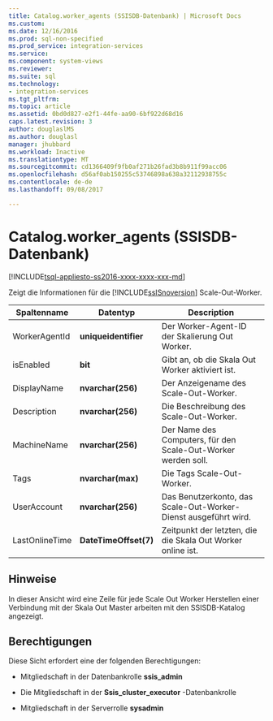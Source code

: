 ```yaml
---
title: Catalog.worker_agents (SSISDB-Datenbank) | Microsoft Docs
ms.custom: 
ms.date: 12/16/2016
ms.prod: sql-non-specified
ms.prod_service: integration-services
ms.service: 
ms.component: system-views
ms.reviewer: 
ms.suite: sql
ms.technology:
- integration-services
ms.tgt_pltfrm: 
ms.topic: article
ms.assetid: 0bd0d827-e2f1-44fe-aa90-6bf922d68d16
caps.latest.revision: 3
author: douglaslMS
ms.author: douglasl
manager: jhubbard
ms.workload: Inactive
ms.translationtype: MT
ms.sourcegitcommit: cd1366409f9fb0af271b26fad3b8b911f99acc06
ms.openlocfilehash: d56af0ab150255c53746898a638a32112938755c
ms.contentlocale: de-de
ms.lasthandoff: 09/08/2017

---
```

# <a name="catalogworkeragents-ssisdb-database"></a>Catalog.worker_agents (SSISDB-Datenbank)
[!INCLUDE[tsql-appliesto-ss2016-xxxx-xxxx-xxx-md](../../includes/tsql-appliesto-ss2016-xxxx-xxxx-xxx-md.md)]

Zeigt die Informationen für die [!INCLUDE[ssISnoversion](../../includes/ssisnoversion-md.md)] Scale-Out-Worker.

|Spaltenname|Datentyp|Description|  
|-----------------|---------------|-----------------|  
|WorkerAgentId|**uniqueidentifier**|Der Worker-Agent-ID der Skalierung Out Worker.|
|isEnabled|**bit**|Gibt an, ob die Skala Out Worker aktiviert ist.|
|DisplayName|**nvarchar(256)**|Der Anzeigename des Scale-Out-Worker.|
|Description|**nvarchar(256)**|Die Beschreibung des Scale-Out-Worker.|
|MachineName|**nvarchar(256)**|Der Name des Computers, für den Scale-Out-Worker werden soll.|
|Tags|**nvarchar(max)**|Die Tags Scale-Out-Worker.|
|UserAccount|**nvarchar(256)**|Das Benutzerkonto, das Scale-Out-Worker-Dienst ausgeführt wird.|
|LastOnlineTime|**DateTimeOffset(7)**|Zeitpunkt der letzten, die die Skala Out Worker online ist.|

## <a name="remarks"></a>Hinweise
In dieser Ansicht wird eine Zeile für jede Scale Out Worker Herstellen einer Verbindung mit der Skala Out Master arbeiten mit den SSISDB-Katalog angezeigt.

## <a name="permissions"></a>Berechtigungen
Diese Sicht erfordert eine der folgenden Berechtigungen:

- Mitgliedschaft in der Datenbankrolle **ssis_admin**

- Die Mitgliedschaft in der **Ssis_cluster_executor** -Datenbankrolle

- Mitgliedschaft in der Serverrolle **sysadmin**

